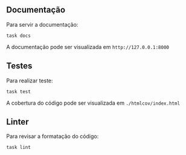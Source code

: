 ## Documentação

Para servir a documentação:
```shell
task docs
```

A documentação pode ser visualizada em `http://127.0.0.1:8000`

## Testes

Para realizar teste:
```shell
task test
```

A cobertura do código pode ser visualizada em `./htmlcov/index.html`

## Linter

Para revisar a formatação do código:
```shell
task lint 
```

